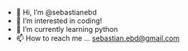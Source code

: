 - 👋 Hi, I’m @sebastianebd
- 👀 I’m interested in coding!
- 🌱 I’m currently learning python
- 📫 How to reach me ... sebastian.ebd@gmail.com


